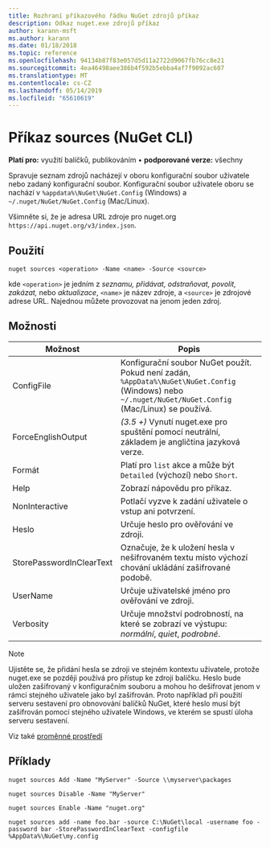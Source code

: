 ```yaml
---
title: Rozhraní příkazového řádku NuGet zdrojů příkaz
description: Odkaz nuget.exe zdrojů příkaz
author: karann-msft
ms.author: karann
ms.date: 01/18/2018
ms.topic: reference
ms.openlocfilehash: 94134b87f83e057d5d11a2722d9067fb76cc8e21
ms.sourcegitcommit: 4ea46498aee386b4f592b5ebba4af7f9092ac607
ms.translationtype: MT
ms.contentlocale: cs-CZ
ms.lasthandoff: 05/14/2019
ms.locfileid: "65610619"
---
```

# <a name="sources-command-nuget-cli"></a>Příkaz sources (NuGet CLI)

**Platí pro:** využití balíčků, publikováním &bullet; **podporované verze:** všechny

Spravuje seznam zdrojů nacházejí v oboru konfigurační soubor uživatele nebo zadaný konfigurační soubor. Konfigurační soubor uživatele oboru se nachází v `%appdata%\NuGet\NuGet.Config` (Windows) a `~/.nuget/NuGet/NuGet.Config` (Mac/Linux).

Všimněte si, že je adresa URL zdroje pro nuget.org `https://api.nuget.org/v3/index.json`.

## <a name="usage"></a>Použití

```cli
nuget sources <operation> -Name <name> -Source <source>
```

kde `<operation>` je jedním z *seznamu, přidávat, odstraňovat, povolit, zakázat,* nebo *aktualizace*, `<name>` je název zdroje, a `<source>` je zdrojové adrese URL. Najednou můžete provozovat na jenom jeden zdroj.

## <a name="options"></a>Možnosti

| Možnost | Popis |
| --- | --- |
| ConfigFile | Konfigurační soubor NuGet použít. Pokud není zadán, `%AppData%\NuGet\NuGet.Config` (Windows) nebo `~/.nuget/NuGet/NuGet.Config` (Mac/Linux) se používá.|
| ForceEnglishOutput | *(3.5 +)*  Vynutí nuget.exe pro spuštění pomocí neutrální, základem je angličtina jazyková verze. |
| Formát | Platí pro `list` akce a může být `Detailed` (výchozí) nebo `Short`. |
| Help | Zobrazí nápovědu pro příkaz. |
| NonInteractive | Potlačí vyzve k zadání uživatele o vstup ani potvrzení. |
| Heslo | Určuje heslo pro ověřování ve zdroji. |
| StorePasswordInClearText | Označuje, že k uložení hesla v nešifrovaném textu místo výchozí chování ukládání zašifrované podobě. |
| UserName | Určuje uživatelské jméno pro ověřování ve zdroji. |
| Verbosity | Určuje množství podrobností, na které se zobrazí ve výstupu: *normální*, *quiet*, *podrobné*. |

> [!Note]
> Ujistěte se, že přidání hesla se zdroji ve stejném kontextu uživatele, protože nuget.exe se později používá pro přístup ke zdroji balíčku. Heslo bude uložen zašifrovaný v konfiguračním souboru a mohou ho dešifrovat jenom v rámci stejného uživatele jako byl zašifrován. Proto například při použití serveru sestavení pro obnovování balíčků NuGet, které heslo musí být zašifrován pomocí stejného uživatele Windows, ve kterém se spustí úloha serveru sestavení.

Viz také [proměnné prostředí](cli-ref-environment-variables.md)

## <a name="examples"></a>Příklady

```cli
nuget sources Add -Name "MyServer" -Source \\myserver\packages

nuget sources Disable -Name "MyServer"

nuget sources Enable -Name "nuget.org"

nuget sources add -name foo.bar -source C:\NuGet\local -username foo -password bar -StorePasswordInClearText -configfile %AppData%\NuGet\my.config
```
